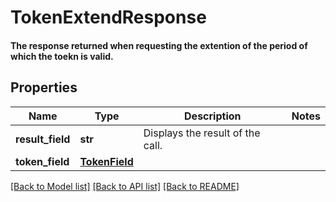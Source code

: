 # TokenExtendResponse

#### The response returned when requesting the extention of the period of which the toekn is valid.

## Properties
Name | Type | Description | Notes
------------ | ------------- | ------------- | -------------
**result_field** | **str** | Displays the result of the call. | 
**token_field** | [**TokenField**](TokenField.md) |  | 

[[Back to Model list]](../README.md#documentation-for-models) [[Back to API list]](../README.md#documentation-for-api-endpoints) [[Back to README]](../README.md)



